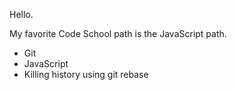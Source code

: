 Hello.

My favorite Code School path is the JavaScript path.

* Git
* JavaScript
* Killing history using git rebase